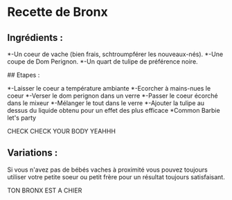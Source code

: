 # Recette de Bronx

## Ingrédients :

*-Un coeur de vache (bien frais, schtroumpférer les nouveaux-nés).
*-Une coupe de Dom Perignon.
*-Un quart de tulipe de préférence noire.


## Etapes : 

*-Laisser le coeur a température ambiante
*-Ecorcher à mains-nues le coeur 
*-Verser le dom perignon dans un verre
*-Passer le coeur écorché dans le mixeur
*-Mélanger le tout dans le verre
*-Ajouter la tulipe au dessus du liquide obtenu pour un effet des plus efficace
*Common Barbie let's party


CHECK CHECK YOUR BODY YEAHHH

## Variations :

Si vous n\'avez pas de bébés vaches à proximité vous pouvez toujours utiliser votre petite soeur ou petit frère pour un résultat toujours satisfaisant.

TON BRONX EST A CHIER
